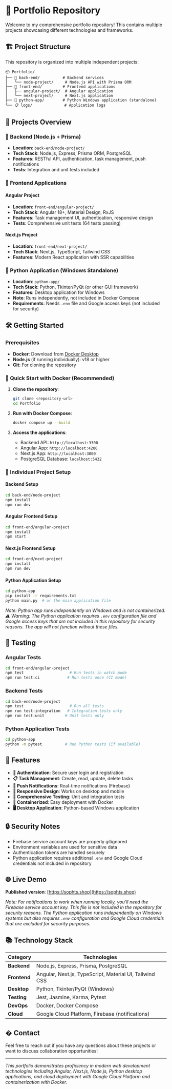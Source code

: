 # 📁 Portfolio Repository

Welcome to my comprehensive portfolio repository! This contains multiple projects showcasing different technologies and frameworks.

## 🏗️ Project Structure

This repository is organized into multiple independent projects:

```
📦 Portfolio/
├── 🔧 back-end/          # Backend services
│   └── node-project/     # Node.js API with Prisma ORM
├── 🎨 front-end/         # Frontend applications
│   ├── angular-project/  # Angular application
│   └── next-project/     # Next.js application
├── 🐍 python-app/        # Python Windows application (standalone)
└── 📋 logs/              # Application logs
```

## 🚀 Projects Overview

### 🔧 Backend (Node.js + Prisma)
- **Location**: `back-end/node-project/`
- **Tech Stack**: Node.js, Express, Prisma ORM, PostgreSQL
- **Features**: RESTful API, authentication, task management, push notifications
- **Tests**: Integration and unit tests included

### 🎨 Frontend Applications

#### Angular Project
- **Location**: `front-end/angular-project/`
- **Tech Stack**: Angular 18+, Material Design, RxJS
- **Features**: Task management UI, authentication, responsive design
- **Tests**: Comprehensive unit tests (64 tests passing)

#### Next.js Project
- **Location**: `front-end/next-project/`
- **Tech Stack**: Next.js, TypeScript, Tailwind CSS
- **Features**: Modern React application with SSR capabilities

### 🐍 Python Application (Windows Standalone)
- **Location**: `python-app/`
- **Tech Stack**: Python, Tkinter/PyQt (or other GUI framework)
- **Features**: Desktop application for Windows
- **Note**: Runs independently, not included in Docker Compose
- **Requirements**: Needs `.env` file and Google access keys (not included for security)

## 🛠️ Getting Started

### Prerequisites
- **Docker**: Download from [Docker Desktop](https://www.docker.com/products/docker-desktop/)
- **Node.js** (if running individually): v18 or higher
- **Git**: For cloning the repository

### 🐳 Quick Start with Docker (Recommended)

1. **Clone the repository**:
   ```bash
   git clone <repository-url>
   cd Portfolio
   ```

2. **Run with Docker Compose**:
   ```bash
   docker compose up --build
   ```

3. **Access the applications**:
   - Backend API: `http://localhost:3300`
   - Angular App: `http://localhost:4200`
   - Next.js App: `http://localhost:3000`
   - PostgreSQL Database: `localhost:5432`

### 🔧 Individual Project Setup

#### Backend Setup
```bash
cd back-end/node-project
npm install
npm run dev
```

#### Angular Frontend Setup
```bash
cd front-end/angular-project
npm install
npm start
```

#### Next.js Frontend Setup
```bash
cd front-end/next-project
npm install
npm run dev
```

#### Python Application Setup
```bash
cd python-app
pip install -r requirements.txt
python main.py  # or the main application file
```
*Note: Python app runs independently on Windows and is not containerized.*
*⚠️ Warning: The Python application requires `.env` configuration file and Google access keys that are not included in this repository for security reasons. The app will not function without these files.*

## 🧪 Testing

### Angular Tests
```bash
cd front-end/angular-project
npm test                    # Run tests in watch mode
npm run test:ci            # Run tests once (CI mode)
```

### Backend Tests
```bash
cd back-end/node-project
npm test                    # Run all tests
npm run test:integration   # Integration tests only
npm run test:unit         # Unit tests only
```

### Python Application Tests
```bash
cd python-app
python -m pytest          # Run Python tests (if available)
```

## 📱 Features

- **🔐 Authentication**: Secure user login and registration
- **📋 Task Management**: Create, read, update, delete tasks
- **🔔 Push Notifications**: Real-time notifications (Firebase)
- **📱 Responsive Design**: Works on desktop and mobile
- **🧪 Comprehensive Testing**: Unit and integration tests
- **🐳 Containerized**: Easy deployment with Docker
- **🖥️ Desktop Application**: Python-based Windows application

## 🔒 Security Notes

- Firebase service account keys are properly gitignored
- Environment variables are used for sensitive data
- Authentication tokens are handled securely
- Python application requires additional `.env` and Google Cloud credentials not included in repository

## 🌐 Live Demo

**Published version**: [https://sophts.shop](https://sophts.shop)

*Note: For notifications to work when running locally, you'll need the Firebase service account key. This file is not included in the repository for security reasons. The Python application runs independently on Windows systems but also requires `.env` configuration and Google Cloud credentials that are excluded for security purposes.*

## 📚 Technology Stack

| Category | Technologies |
|----------|-------------|
| **Backend** | Node.js, Express, Prisma, PostgreSQL |
| **Frontend** | Angular, Next.js, TypeScript, Material UI, Tailwind CSS |
| **Desktop** | Python, Tkinter/PyQt (Windows) |
| **Testing** | Jest, Jasmine, Karma, Pytest |
| **DevOps** | Docker, Docker Compose |
| **Cloud** | Google Cloud Platform, Firebase (notifications) |


## � Contact

Feel free to reach out if you have any questions about these projects or want to discuss collaboration opportunities!

---

*This portfolio demonstrates proficiency in modern web development technologies including Angular, Next.js, Node.js, Python desktop applications, and cloud deployment with Google Cloud Platform and containerization with Docker.*
